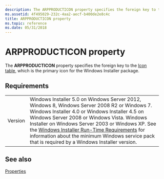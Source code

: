 ```yaml
---
description: The ARPPRODUCTICON property specifies the foreign key to the Icon table, which is the primary icon for the Windows Installer package.
ms.assetid: 4f495029-232c-4aa2-aecf-b400de2e8c4c
title: ARPPRODUCTICON property
ms.topic: reference
ms.date: 05/31/2018
---
```


# ARPPRODUCTICON property

The **ARPPRODUCTICON** property specifies the foreign key to the [Icon table](icon-table.md), which is the primary icon for the Windows Installer package.

## Requirements



|                    |                                                                                                                                                                                                                                                                                                                                                                                                                                                  |
|--------------------|--------------------------------------------------------------------------------------------------------------------------------------------------------------------------------------------------------------------------------------------------------------------------------------------------------------------------------------------------------------------------------------------------------------------------------------------------|
| Version<br/> | Windows Installer 5.0 on Windows Server 2012, Windows 8, Windows Server 2008 R2 or Windows 7. Windows Installer 4.0 or Windows Installer 4.5 on Windows Server 2008 or Windows Vista. Windows Installer on Windows Server 2003 or Windows XP. See the [Windows Installer Run-Time Requirements](windows-installer-portal.md) for information about the minimum Windows service pack that is required by a Windows Installer version.<br/> |



## See also

<dl> <dt>

[Properties](properties.md)
</dt> </dl>

 

 




